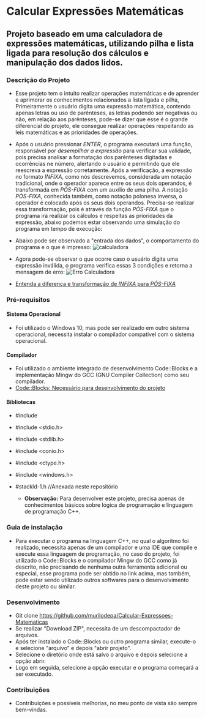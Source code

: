 # Calcular Expressões Matemáticas

## Projeto baseado em uma calculadora de expressões matemáticas, utilizando pilha e lista ligada para resolução dos cálculos e manipulação dos dados lidos.

### Descrição do Projeto
   * Esse projeto tem o intuito realizar operações matemáticas e de aprender e aprimorar os conhecimentos relacionados a lista ligada e pilha, Primeiramente o usuário digita uma expressão matemática, contendo apenas letras ou uso de parênteses, as letras podendo ser negativas ou não, em relação aos parênteses, pode-se dizer que esse é o grande diferencial do projeto, ele consegue realizar operações respeitando as leis matemáticas e as prioridades de operações. 
  * Após o usuário pressionar *ENTER*, o programa executará uma função, responsável por *desempilhar a expressão* para verificar sua validade, pois precisa analisar a formatação dos parênteses digitadas e ocorrências ne número, alertando o usuário e permitindo que ele reescreva a expressão corretamente. Após a verificação, a expressão no formato *INFIXA*, como nós descrevemos, considerada um notação tradicional, onde o operador aparece entre os seus dois operandos, é transformada em *PÓS-FIXA* com um auxílio de uma pilha. A notação *PÓS-FIXA*, conhecida também, como notação polonesa inversa, o operador é colocado após os seus dois operandos. Precisa-se realizar essa transformação, pois é através da função *PÓS-FIXA* que o programa irá realizar os cálculos e respeitas as prioridades da expressão, abaixo podemos estar observando uma simulação do programa em tempo de execução:
   
* Abaixo pode ser observado a "entrada dos dados", o comportamento do programa e o que é impresso:
![calculadora](https://user-images.githubusercontent.com/56207941/66770722-aefb9200-ee8e-11e9-9303-2bf02e41e7dc.PNG)

* Agora pode-se observar o que ocorre caso o usuário digita uma expressão inválida, o programa verifica essas 3 condições e retorna a mensagem de erro:
![Erro Calculadora](https://user-images.githubusercontent.com/56207941/66770871-0f8acf00-ee8f-11e9-8cb9-c8338761692c.PNG)

* <a> [Entenda a diferença e transformação de *INFIXA* para *PÓS-FIXA*](http://www.vision.ime.usp.br/~pmiranda/mac122_2s14/aulas/aula13/aula13.html)

 ### Pré-requisitos

#### Sistema Operacional
* Foi utilizado o Windows 10, mas pode ser realizado em outro sistema operacional, necessita instalar o compilador compatível com o sistema operacional.

 #### Compilador
* Foi utilizado o ambiente integrado de desenvolvimento Code::Blocks e a implementação Mingw do GCC (GNU Compiler Collection) como seu compilador.
* <a> [Code::Blocks: Necessário para desenvolvimento do projeto](http://www.codeblocks.org/downloads/26)
  
 #### Bibliotecas
* #include <iostream>
* #include <stdio.h>
* #include <stdlib.h>
* #include <conio.h>
* #include <ctype.h>
* #include <windows.h> 
* #stackld-1.h //Anexada neste repositório

   * **Observação:** Para desenvolver este projeto, precisa apenas de conhecimentos básicos sobre lógica de programação e linguagem de programação C++.

### Guia de instalação
* Para executar o programa na linguagem C++, no qual o algoritmo foi realizado, necessita apenas de um compilador e uma IDE que compile e execute essa linguagem de programação, no caso do projeto, foi utilizado o Code::Blocks e o compilador Mingw do GCC como já descrito, não precisando de nenhuma outra ferramenta adicional ou especial, esse programa pode ser obtido no link acima, mas também, pode estar sendo utilizado outros softwares para o desenvolvimento deste projeto ou similar.

### Desenvolvimento
* Git clone https://github.com/murilodepa/Calcular-Expressoes-Matematicas
* Se realizar "Download ZIP", necessita de um descompactador de arquivos.
* Após ter instalado o Code::Blocks ou outro programa similar, execute-o e selecione "arquivo" e depois "abrir projeto".
* Selecione o diretório onde está salvo o arquivo e depois selecione a opção abrir.
* Logo em seguida, selecione a opção executar e o programa começará a ser executado.

### Contribuições
- Contribuições e possíveis melhorias, no meu ponto de vista são sempre bem-vindas.

